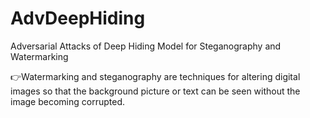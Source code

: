 # AdvDeepHiding
Adversarial Attacks of Deep Hiding Model for Steganography and Watermarking 

👉Watermarking and steganography are techniques for altering digital images so that the background picture or text can be seen without the image becoming corrupted.
